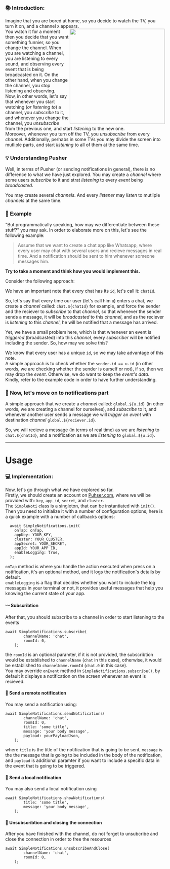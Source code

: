 <!-- ## 📚️ Docs

1. [Documentation](/docs/)
2. [Youtube](https://youtube.com/)
3. [Telegram Support Group](https://t.me/)
4. [Contact Developer](https://github.com/AmmarHammoud) (check social media or readme profile github)  
## 🔖️ Features  
1. [x] 📱️ **Cross Platform** support (Mobile, and Web)
2. [x] ✨️ **Easy-to-use** (user friendly for newbie)   -->
<!-- ## 🔖️ Todo  
1. [ ] 📱️ **Cross Platform** support (Mobile, and Web)
2. [ ] 📜️ **Standarization** Style Code
3. [ ] ✨️ **Pretty Information** (user friendly for newbie) -->
### 📚️ Introduction:  
Imagine that you are bored at home, so you decide to watch the TV, you turn it on, and a channel `X` appears.  
<img src="https://media.giphy.com/media/MuJDYvbYKzMwONKvdO/giphy.gif?cid=790b76111q66noex6riw60nvnf6aeakl3ahzyh5ivy4ygpnm&ep=v1_gifs_search&rid=giphy.gif&ct=g" width="300" align="right"/>
You watch it for a moment then you decide that you want something funnier, so you change the channel. When you are watching a channel, you are listening to every sound, and observing every event that is being broadcasted on it. On the other hand, when you change the channel, you stop listening and observing.  
Now, in other words, let's say that whenever you start watching (_or listening to_) a channel, you _subscribe_ to it, and whenever you change the channel, you _unsubscribe_ from the previous one, and start _listening_ to the new one.  
Moreover, whenever you turn off the TV, you _unsubscribe_ from every _channel_. Additionally, perhabs in some TVs you may divide the screen into mutliple parts, and start _listening_ to all of them at the same time.  
### 💡 Understanding Pusher  
Well, in terms of Pusher (or sending notifications in general), there is no difference to what we have just explored. You may create a _channel_ where some users _subscribe_ to it and strat _listening_ to every _event_ being _broadcasted_.  
  
You may create several _channels_. And every _listener_ may _listen_ to mutliple _channels_ at the same time.  
  
### 📝 Example  
"But programmatically speaking, how may we differentiate between these stuff?" you may ask. In order to elaborate more on this, let's see the following example:  
>Assume that we want to create a chat app like Whatsapp, where every user may chat with several users and recieve messages in real time. And a notification should be sent to him whenever someone messages him.  

__Try to take a moment and think how you would implement this.__  
  
Consider the following approach:  
  
We have an important note that every chat has its `id`, let's call it: `chatId`.  
  
So, let's say that every time our user (let's call him `u`) enters a chat, we create a _channel_ called: `chat.${chatId}` for example, and force the sender and the reciever to _subscribe_ to that _channel_, so that whenever the sender sends a message, it will be _broadcasted_ to this _channel_, and as the reciever is _listening_ to this _channel_, he will be notified that a message has arrived.  
  
Yet, we have a small problem here, which is that whenever an event is _triggered_ (broadcasted) into this _channel_, every _subscriber_ will be notified including the sender. So, how may we solve this?  
  
We know that every user has a unique `id`, so we may take advantage of this note.  
A simple approach is to check whether the `sender.id == u.id` (in other words, we are checking whether the sender is ourself or not), if so, then we may drop the _event_. Otherwise, we do want to keep the _event's data_.  
Kindly, refer to the example code in order to have further understanding.  
  
### 🔔 Now, let's move on to notifications part  
A simple approach that we create a _channel_ called: `global.${u.id}` (in other words, we are creating a channel for ourselves), and _subscribe_ to it, and whenever another user sends a message we will _trigger_ an _event_ with destination _channel_ `global.${reciever.id}`.  
  
So, we will recieve a message (in terms of real time) as we are _listening_ to `chat.${chatId}`, and a notification as we are _listening_ to `global.${u.id}`.  
___  
# Usage  

### 💻 Implementation:  
Now, let's go through what we have explored so far.  
Firstly, we should create an account on [Puhser.com](https://pusher.com), where we will be provided with: `key`, `app_id`, `secret`, and `cluster`.  
The `SimpleNoti` class is a singleton, that can be instantiated with `init()`. Then you need to initialize it with a number of configuration options, here is a quick example with a number of callbacks options:  
```
  await SimpleNotifications.init(
    onTap: onTap,
    appKey: YOUR_KEY,
    cluster: YOUR_CLUSTER,
    appSecret: YOUR_SECRET,
    appId: YOUR_APP_ID,
    enableLogging: true,
  );
```
`onTap` method is where you handle the action executed when press on a notification, it's an optional method, and it logs the notification's details by default.  
`enableLogging` is a flag that decides whether you want to include the log messages in your terminal or not, it provides useful messages that help you knowing the current state of your app.  
#### 〰️ Subscribtion  
After that, you should subscribe to a channel in order to start listening to the events  
```
await SimpleNotifications.subscribe(
        channelName: 'chat',
        roomId: 0,
    );
```  
the `roomId` is an optional paramter, if it is not provided, the subscribtion would be established to `channelName` (`chat` in this case), otherwise, it would be established to `channelName.roomId` (`chat.0` in this case).  
You may override `onEvent` method in `SimpleNotifications.subscribe()`, by default it displays a notification on the screen whenever an event is recieved.  
#### 📨 Send a remote notification  
You may send a notification using:  
```
await SimpleNotifications.sendNotifications(
        channelName: 'chat',
        roomId: 0,
        title: 'some title',
        message: 'your body message',
        payload: yourPayloadJson,
    );
```  
where `title` is the title of the notification that is going to be sent, `message` is the the message that is going to be included in the body of the notification, and `payload` is additional paramter if you want to include a specific data in the event that is going to be triggered.  
#### 📩 Send a local notification  
You may also send a local notification using
```
await SimpleNotifications.showNotifications(
        title: 'some title',
        message: 'your body message',
    );   
```  
#### 🚫 Unsubscribtion and closing the connection  
After you have finished with the channel, do not forget to unsubcribe and close the connection in order to free the resources  
```
await SimpleNotifications.unsubscribeAndClose(
        channelName: 'chat',
        roomId: 0,
    );
```
